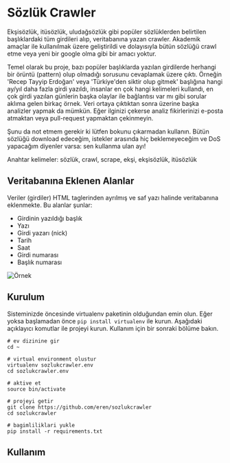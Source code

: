 Sözlük Crawler
==============

Ekşisözlük, itüsözlük, uludağsözlük gibi popüler sözlüklerden belirtilen başlıklardaki
tüm girdileri alıp, veritabanına yazan crawler. Akademik amaçlar ile kullanılmak üzere
geliştirildi ve dolayısıyla bütün sözlüğü crawl etme veya yeni bir google olma
gibi bir amacı yoktur.

Temel olarak bu proje, bazı popüler başlıklarda yazılan girdilerde herhangi bir örüntü (pattern) olup
olmadığı sorusunu cevaplamak üzere çıktı. Örneğin 'Recep Tayyip Erdoğan' veya 'Türkiye'den
siktir olup gitmek' başlığına hangi ay/yıl daha fazla girdi yazıldı, insanlar en çok hangi
kelimeleri kullandı, en çok girdi yazılan günlerin başka olaylar ile bağlantısı var mı gibi
sorular aklıma gelen birkaç örnek. Veri ortaya çıktıktan sonra üzerine başka analizler
yapmak da mümkün. Eğer ilginizi çekerse analiz fikirlerinizi e-posta atmaktan veya pull-request
yapmaktan çekinmeyin.

Şunu da not etmem gerekir ki lütfen bokunu çıkarmadan kullanın. Bütün sözlüğü download edeceğim,
istekler arasında hiç beklemeyeceğim ve DoS yapacağım diyenler varsa: sen kullanma ulan ayı!

Anahtar kelimeler: sözlük, crawl, scrape, ekşi, ekşisözlük, itüsözlük

Veritabanına Eklenen Alanlar
----------------------------
Veriler (girdiler) HTML taglerinden ayrılmış ve saf yazı halinde veritabanına eklenmekte. Bu alanlar şunlar:

* Girdinin yazıldığı başlık
* Yazı
* Girdi yazarı (nick)
* Tarih
* Saat
* Girdi numarası
* Başlık numarası



![Örnek](http://i.imgur.com/LSdDONX.png)


Kurulum
-------
Sisteminizde öncesinde virtualenv paketinin olduğundan emin olun. Eğer yoksa başlamadan önce
`pip install virtualenv` ile kurun. Aşağıdaki açıklayıcı komutlar ile projeyi kurun. Kullanım
için bir sonraki bölüme bakın.


```
# ev dizinine gir
cd ~

# virtual environment olustur
virtualenv sozlukcrawler.env
cd sozlukcrawler.env

# aktive et
source bin/activate

# projeyi getir 
git clone https://github.com/eren/sozlukcrawler
cd sozlukcrawler

# bagimliliklari yukle
pip install -r requirements.txt
```

Kullanım
--------
